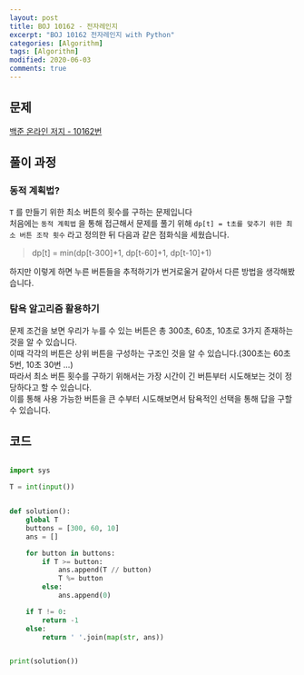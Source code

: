```yaml
---
layout: post
title: BOJ 10162 - 전자레인지
excerpt: "BOJ 10162 전자레인지 with Python"
categories: [Algorithm]
tags: [Algorithm]
modified: 2020-06-03
comments: true
---
```


## 문제
[백준 온라인 저지 - 10162번](https://www.acmicpc.net/problem/10162)

## 풀이 과정

### 동적 계획법?
`T` 를 만들기 위한 최소 버튼의 횟수를 구하는 문제입니다 <br>
처음에는 `동적 계획법` 을 통해 접근해서 문제를 풀기 위해 `dp[t] = t초를 맞추기 위한 최소 버튼 조작 횟수` 라고 정의한 뒤 다음과 같은 점화식을 세웠습니다. <br>

> dp[t] = min(dp[t-300]+1, dp[t-60]+1, dp[t-10]+1)

하지만 이렇게 하면 누른 버튼들을 추적하기가 번거로울거 같아서 다른 방법을 생각해봤습니다. <br>

### 탐욕 알고리즘 활용하기
문제 조건을 보면 우리가 누를 수 있는 버튼은 총 300초, 60초, 10초로 3가지 존재하는 것을 알 수 있습니다. <br>
이때 각각의 버튼은 상위 버튼을 구성하는 구조인 것을 알 수 있습니다.(300초는 60초 5번, 10초 30번 ...) <br>
따라서 최소 버튼 횟수를 구하기 위해서는 가장 시간이 긴 버튼부터 시도해보는 것이 정당하다고 할 수 있습니다. <br>
이를 통해 사용 가능한 버튼을 큰 수부터 시도해보면서 탐욕적인 선택을 통해 답을 구할 수 있습니다. <br>

## 코드

~~~ python

import sys

T = int(input())


def solution():
    global T
    buttons = [300, 60, 10]
    ans = []

    for button in buttons:
        if T >= button:
            ans.append(T // button)
            T %= button
        else:
            ans.append(0)

    if T != 0:
        return -1
    else:
        return ' '.join(map(str, ans))


print(solution())

~~~